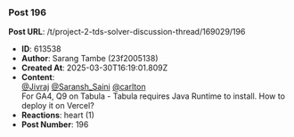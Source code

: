 ### Post 196
**Post URL**: /t/project-2-tds-solver-discussion-thread/169029/196
- **ID**: 613538
- **Author**: Sarang Tambe (23f2005138)
- **Created At**: 2025-03-30T16:19:01.809Z
- **Content**:  
  <a class="mention" href="/u/jivraj">@Jivraj</a> <a class="mention" href="/u/saransh_saini">@Saransh_Saini</a> <a class="mention" href="/u/carlton">@carlton</a><br>
For GA4, Q9 on Tabula - Tabula requires Java Runtime to install. How to deploy it on Vercel?
- **Reactions**: heart (1)
- **Post Number**: 196

